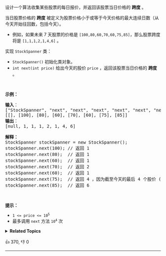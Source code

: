 <p>设计一个算法收集某些股票的每日报价，并返回该股票当日价格的 <strong>跨度</strong> 。</p>

<p>当日股票价格的 <strong>跨度</strong> 被定义为股票价格小于或等于今天价格的最大连续日数（从今天开始往回数，包括今天）。</p>

<ul> 
 <li> <p>例如，如果未来 7 天股票的价格是 <code>[100,80,60,70,60,75,85]</code>，那么股票跨度将是 <code>[1,1,1,2,1,4,6]</code> 。</p> </li> 
</ul>

<p>实现 <code>StockSpanner</code> 类：</p>

<ul> 
 <li><code>StockSpanner()</code> 初始化类对象。</li> 
 <li><code>int next(int price)</code> 给出今天的股价 <code>price</code> ，返回该股票当日价格的 <strong>跨度</strong> 。</li> 
</ul>

<p>&nbsp;</p>

<p><strong class="example">示例：</strong></p>

<pre>
<strong>输入</strong>：
["StockSpanner", "next", "next", "next", "next", "next", "next", "next"]
[[], [100], [80], [60], [70], [60], [75], [85]]
<strong>输出</strong>：
[null, 1, 1, 1, 2, 1, 4, 6]

<strong>解释：</strong>
StockSpanner stockSpanner = new StockSpanner();
stockSpanner.next(100); // 返回 1
stockSpanner.next(80);  // 返回 1
stockSpanner.next(60);  // 返回 1
stockSpanner.next(70);  // 返回 2
stockSpanner.next(60);  // 返回 1
stockSpanner.next(75);  // 返回 4 ，因为截至今天的最后 4 个股价 (包括今天的股价 75) 都小于或等于今天的股价。
stockSpanner.next(85);  // 返回 6
</pre>

&nbsp;

<p><strong>提示：</strong></p>

<ul> 
 <li><code>1 &lt;= price &lt;= 10<sup>5</sup></code></li> 
 <li>最多调用 <code>next</code> 方法 <code>10<sup>4</sup></code> 次</li> 
</ul>

<details><summary><strong>Related Topics</strong></summary>栈 | 设计 | 数据流 | 单调栈</details><br>

<div>👍 370, 👎 0<span style='float: right;'></span></div>

<div id="labuladong"><hr>

</div>

